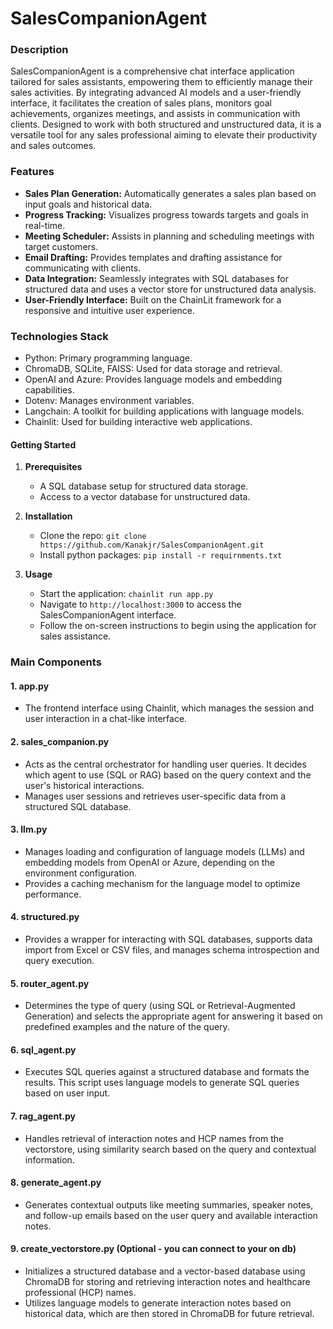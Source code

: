 # SalesCompanionAgent

### Description
SalesCompanionAgent is a comprehensive chat interface application tailored for sales assistants, empowering them to efficiently manage their sales activities. By integrating advanced AI models and a user-friendly interface, it facilitates the creation of sales plans, monitors goal achievements, organizes meetings, and assists in communication with clients. Designed to work with both structured and unstructured data, it is a versatile tool for any sales professional aiming to elevate their productivity and sales outcomes.

### Features
- **Sales Plan Generation:** Automatically generates a sales plan based on input goals and historical data.
- **Progress Tracking:** Visualizes progress towards targets and goals in real-time.
- **Meeting Scheduler:** Assists in planning and scheduling meetings with target customers.
- **Email Drafting:** Provides templates and drafting assistance for communicating with clients.
- **Data Integration:** Seamlessly integrates with SQL databases for structured data and uses a vector store for unstructured data analysis.
- **User-Friendly Interface:** Built on the ChainLit framework for a responsive and intuitive user experience.

### Technologies Stack
- Python: Primary programming language.
- ChromaDB, SQLite, FAISS: Used for data storage and retrieval.
- OpenAI and Azure: Provides language models and embedding capabilities.
- Dotenv: Manages environment variables.
- Langchain: A toolkit for building applications with language models.
- Chainlit: Used for building interactive web applications.

#### Getting Started
1. **Prerequisites**
   - A SQL database setup for structured data storage.
   - Access to a vector database for unstructured data.

2. **Installation**
   - Clone the repo: `git clone https://github.com/Kanakjr/SalesCompanionAgent.git`
   - Install python packages: `pip install -r requirnments.txt`

3. **Usage**
   - Start the application: `chainlit run app.py`
   - Navigate to `http://localhost:3000` to access the SalesCompanionAgent interface.
   - Follow the on-screen instructions to begin using the application for sales assistance.


### Main Components

#### 1. **app.py**
   - The frontend interface using Chainlit, which manages the session and user interaction in a chat-like interface.
   
#### 2. **sales_companion.py**
   - Acts as the central orchestrator for handling user queries. It decides which agent to use (SQL or RAG) based on the query context and the user's historical interactions.
   - Manages user sessions and retrieves user-specific data from a structured SQL database.

#### 3. **llm.py**
   - Manages loading and configuration of language models (LLMs) and embedding models from OpenAI or Azure, depending on the environment configuration.
   - Provides a caching mechanism for the language model to optimize performance.

#### 4. **structured.py**
   - Provides a wrapper for interacting with SQL databases, supports data import from Excel or CSV files, and manages schema introspection and query execution.

#### 5. **router_agent.py**
   - Determines the type of query (using SQL or Retrieval-Augmented Generation) and selects the appropriate agent for answering it based on predefined examples and the nature of the query.

#### 6. **sql_agent.py**
   - Executes SQL queries against a structured database and formats the results. This script uses language models to generate SQL queries based on user input.

#### 7. **rag_agent.py**
   - Handles retrieval of interaction notes and HCP names from the vectorstore, using similarity search based on the query and contextual information.

#### 8. **generate_agent.py**
   - Generates contextual outputs like meeting summaries, speaker notes, and follow-up emails based on the user query and available interaction notes.

#### 9. **create_vectorstore.py (Optional - you can connect to your on db)** 
   - Initializes a structured database and a vector-based database using ChromaDB for storing and retrieving interaction notes and healthcare professional (HCP) names.
   - Utilizes language models to generate interaction notes based on historical data, which are then stored in ChromaDB for future retrieval.